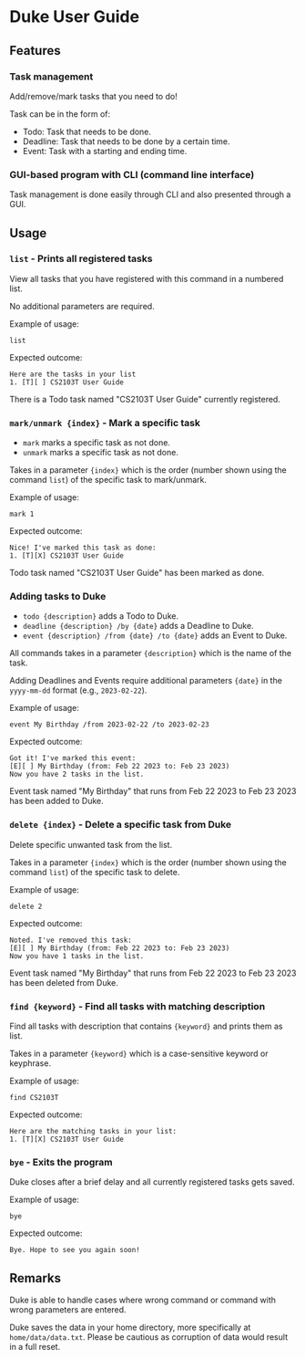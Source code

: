# Duke User Guide

## Features

### Task management

Add/remove/mark tasks that you need to do!

Task can be in the form of:
- Todo: Task that needs to be done.
- Deadline: Task that needs to be done by a certain time.
- Event: Task with a starting and ending time.

### GUI-based program with CLI (command line interface)

Task management is done easily through CLI and also presented through a GUI.

## Usage

### `list` - Prints all registered tasks

View all tasks that you have registered with this command in a numbered list.

No additional parameters are required.

Example of usage:

`list`

Expected outcome:

```
Here are the tasks in your list
1. [T][ ] CS2103T User Guide
```

There is a Todo task named "CS2103T User Guide" currently registered.

### `mark/unmark {index}` - Mark a specific task

- `mark` marks a specific task as not done.
- `unmark` marks a specific task as not done.

Takes in a parameter `{index}` which is the order (number shown using the command `list`) of the specific task to mark/unmark.

Example of usage:

`mark 1`

Expected outcome:

```
Nice! I've marked this task as done:
1. [T][X] CS2103T User Guide
```

Todo task named "CS2103T User Guide" has been marked as done.

### Adding tasks to Duke

- `todo {description}` adds a Todo to Duke.
- `deadline {description} /by {date}` adds a Deadline to Duke.
- `event {description} /from {date} /to {date}` adds an Event to Duke.

All commands takes in a parameter `{description}` which is the name of the task.

Adding Deadlines and Events require additional parameters `{date}` in the `yyyy-mm-dd` format (e.g., `2023-02-22`).

Example of usage:

`event My Birthday /from 2023-02-22 /to 2023-02-23`

Expected outcome:

```
Got it! I've marked this event:
[E][ ] My Birthday (from: Feb 22 2023 to: Feb 23 2023)
Now you have 2 tasks in the list.
```

Event task named "My Birthday" that runs from Feb 22 2023 to Feb 23 2023 has been added to Duke.

### `delete {index}` - Delete a specific task from Duke

Delete specific unwanted task from the list.

Takes in a parameter `{index}` which is the order (number shown using the command `list`) of the specific task to delete.


Example of usage:

`delete 2`

Expected outcome:

```
Noted. I've removed this task:
[E][ ] My Birthday (from: Feb 22 2023 to: Feb 23 2023)
Now you have 1 tasks in the list.
```

Event task named "My Birthday" that runs from Feb 22 2023 to Feb 23 2023 has been deleted from Duke.

### `find {keyword}` - Find all tasks with matching description

Find all tasks with description that contains `{keyword}` and prints them as list.

Takes in a parameter `{keyword}` which is a case-sensitive keyword or keyphrase.

Example of usage:

`find CS2103T`

Expected outcome:

```
Here are the matching tasks in your list:
1. [T][X] CS2103T User Guide
```

### `bye` - Exits the program

Duke closes after a brief delay and all currently registered tasks gets saved.

Example of usage:

`bye`

Expected outcome:

```
Bye. Hope to see you again soon!
```

## Remarks
Duke is able to handle cases where wrong command or command with wrong parameters are entered.

Duke saves the data in your home directory, more specifically at `home/data/data.txt`. Please be cautious as corruption of data would result in a full reset.